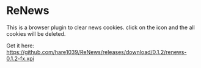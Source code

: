 # ReNews

This is a browser plugin to clear news cookies. click on the icon and the all cookies will be deleted.

Get it here: https://github.com/hare1039/ReNews/releases/download/0.1.2/renews-0.1.2-fx.xpi
